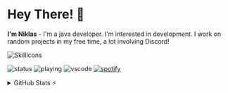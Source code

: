 # Hey There! 👋
**I'm Niklas** - I'm a java developer. I'm interested in development. I work on random projects in my free time, a lot involving Discord!

![SkillIcons](https://skillicons.dev/icons?i=java,mongodb,redis)<br/>

![status](https://nocache.advaith.workers.dev?url=https://img.shields.io/endpoint?url=https://dev.discordprofiles.me/api/badge/status/741746562031419492?simple=true)
![playing](https://nocache.advaith.workers.dev?url=https://img.shields.io/endpoint?url=https://dev.discordprofiles.me/api/badge/playing/741746562031419492)
![vscode](https://nocache.advaith.workers.dev?url=https://img.shields.io/endpoint?url=https://dev.discordprofiles.me/api/badge/vscode/741746562031419492)
[![spotify](https://nocache.advaith.workers.dev?url=https://img.shields.io/endpoint?url=https://dev.discordprofiles.me/api/badge/spotify/741746562031419492)](https://dev.discordprofiles.me/openspotify/741746562031419492)

<details>
  <summary>GitHub Stats ⚡</summary>
  
  <a href="#">![GitHub stats](https://github-readme-stats.vercel.app/api?username=niklas326&theme=blueberry&count_private=true&hide_border=true&line_height=20)</a>
  <a href="#">![Top Langs](https://github-readme-stats.vercel.app/api/top-langs/?username=niklas326&layout=compact&theme=blueberry&count_private=true&hide_border=true)</a>
</details>
